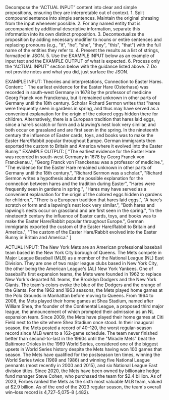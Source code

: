 Decompose the “ACTUAL INPUT” content into clear and simple propositions, ensuring they are interpretable out of context. 1. Split compound sentence into simple sentences. Maintain the original phrasing from the input whenever possible. 2. For any named entity that is accompanied by additional descriptive information, separate this information into its own distinct proposition. 3. Decontextualize the proposition by adding necessary modifier to nouns or entire sentences and replacing pronouns (e.g., "it", "he", "she", "they", "this", "that") with the full name of the entities they refer to. 4. Present the results as a list of strings, formatted in JSON. 5. Use the EXAMPLE INPUT below as an example of input text and the EXAMPLE OUTPUT of what is expected. 6. Process only the “ACTUAL INPUT” section below with the guidance listed above. 7. Do not provide notes and what you did, just surface the JSON.

EXAMPLE INPUT: Theories and interpretations, Connection to Easter Hares. Content: ¯ The earliest evidence for the Easter Hare (Osterhase) was recorded in south-west Germany in 1678 by the professor of medicine Georg Franck von Franckenau, but it remained unknown in other parts of Germany until the 18th century. Scholar Richard Sermon writes that "hares were frequently seen in gardens in spring, and thus may have served as a convenient explanation for the origin of the colored eggs hidden there for children. Alternatively, there is a European tradition that hares laid eggs, since a hare’s scratch or form and a lapwing’s nest look very similar, and both occur on grassland and are first seen in the spring. In the nineteenth century the influence of Easter cards, toys, and books was to make the Easter Hare/Rabbit popular throughout Europe. German immigrants then exported the custom to Britain and America where it evolved into the Easter Bunny." 
EXAMPLE OUTPUT: [ "The earliest evidence for the Easter Hare was recorded in south-west Germany in 1678 by Georg Franck von Franckenau.", "Georg Franck von Franckenau was a professor of medicine.", "The evidence for the Easter Hare remained unknown in other parts of Germany until the 18th century.", "Richard Sermon was a scholar.", "Richard Sermon writes a hypothesis about the possible explanation for the connection between hares and the tradition during Easter", "Hares were frequently seen in gardens in spring.", "Hares may have served as a convenient explanation for the origin of the colored eggs hidden in gardens for children.", "There is a European tradition that hares laid eggs.", "A hare’s scratch or form and a lapwing’s nest look very similar.", "Both hares and lapwing’s nests occur on grassland and are first seen in the spring.", "In the nineteenth century the influence of Easter cards, toys, and books was to make the Easter Hare/Rabbit popular throughout Europe.", German immigrants exported the custom of the Easter Hare/Rabbit to Britain and America.", "The custom of the Easter Hare/Rabbit evolved into the Easter Bunny in Britain and America." ]

ACTUAL INPUT: The New York Mets are an American professional baseball team based in the New York City borough of Queens. The Mets compete in Major League Baseball (MLB) as a member of the National League (NL) East Division. They are one of two major league clubs based in New York City, the other being the American League's (AL) New York Yankees. One of baseball's first expansion teams, the Mets were founded in 1962 to replace New York's departed NL teams, the Brooklyn Dodgers and the New York Giants. The team's colors evoke the blue of the Dodgers and the orange of the Giants. For the 1962 and 1963 seasons, the Mets played home games at the Polo Grounds in Manhattan before moving to Queens. From 1964 to 2008, the Mets played their home games at Shea Stadium, named after William Shea, the founder of the Continental League, a proposed third major league, the announcement of which prompted their admission as an NL expansion team.
Since 2009, the Mets have played their home games at Citi Field next to the site where Shea Stadium once stood. In their inaugural season, the Mets posted a record of 40–120, the worst regular-season record since MLB went to a 162-game schedule. The team never finished better than second-to-last in the 1960s until the "Miracle Mets" beat the Baltimore Orioles in the 1969 World Series, considered one of the biggest upsets in World Series history despite the Mets having won 100 games that season. The Mets have qualified for the postseason ten times, winning the World Series twice (1969 and 1986) and winning five National League pennants (most recently in 2000 and 2015), and six National League East division titles.
Since 2020, the Mets have been owned by billionaire hedge fund manager Steve Cohen, who purchased the team for $2.4 billion. As of 2023, Forbes ranked the Mets as the sixth most valuable MLB team, valued at $2.9 billion. As of the end of the 2023 regular season, the team's overall win–loss record is 4,727–5,075–8 (.482).
